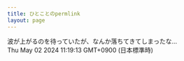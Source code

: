 ```yaml
---
title: ひとことのpermlink
layout: page
---
```

<div class="box" dt="1714616353229">
  波が上がるのを待っていたが、なんか落ちてきてしまったな…
  <div class="content is-small">Thu May 02 2024 11:19:13 GMT+0900 (日本標準時)</div>
</div>